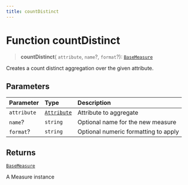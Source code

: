 ```yaml
---
title: countDistinct
---
```


# Function countDistinct

> **countDistinct**(
  `attribute`,
  `name`?,
  `format`?): [`BaseMeasure`](../../../interfaces/interface.BaseMeasure.md)

Creates a count distinct aggregation over the given attribute.

## Parameters

| Parameter | Type | Description |
| :------ | :------ | :------ |
| `attribute` | [`Attribute`](../../../interfaces/interface.Attribute.md) | Attribute to aggregate |
| `name`? | `string` | Optional name for the new measure |
| `format`? | `string` | Optional numeric formatting to apply |

## Returns

[`BaseMeasure`](../../../interfaces/interface.BaseMeasure.md)

A Measure instance
